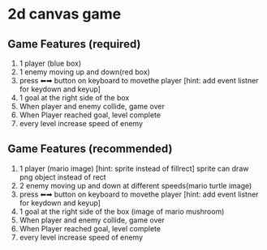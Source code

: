 # 2d canvas game

## Game Features (required)

1. 1 player (blue box)
2. 1 enemy moving up and down(red box)
3. press ⬅➡ button on keyboard to movethe player [hint: add event listner for keydown and keyup]
4. 1 goal at the right side of the box
5. When player and enemy collide, game over
6. When Player reached goal, level complete 
7. every level increase speed of enemy

## Game Features (recommended)
1. 1 player (mario image)  [hint: sprite instead of fillrect]
sprite can draw png object instead of rect
2. 2 enemy moving up and down at different speeds(mario turtle image)
3. press ⬅➡ button on keyboard to movethe player [hint: add event listner for keydown and keyup]
4. 1 goal at the right side of the box (image of mario mushroom)
5. When player and enemy collide, game over
6. When Player reached goal, level complete
7. every level increase speed of enemy
